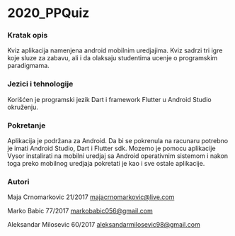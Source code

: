 # 2020_PPQuiz

### Kratak opis
Kviz aplikacija namenjena android mobilnim uredjajima. Kviz sadrzi tri igre koje sluze za zabavu, ali i da olaksaju studentima ucenje o programskim paradigmama.

### Jezici i tehnologije
Korišćen je programski jezik Dart i framework Flutter u Android Studio okruženju.

### Pokretanje
Aplikacija je podržana za Android. Da bi se pokrenula na racunaru potrebno je imati Android Studio, Dart i Flutter sdk. Mozemo je pomocu aplikacije Vysor instalirati na mobilni uredjaj sa Android operativnim sistemom i nakon toga preko mobilnog uredjaja pokretati je kao i sve ostale aplikacije. 

### Autori

Maja Crnomarkovic 21/2017 majacrnomarkovic@live.com

Marko Babic 77/2017 markobabic056@gmail.com

Aleksandar Milosevic 60/2017 aleksandarmilosevic98@gmail.com

